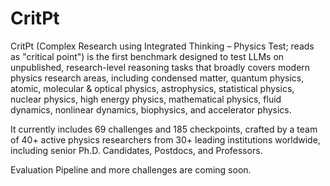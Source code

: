 # CritPt

CritPt (Complex Research using Integrated Thinking – Physics Test; reads as "critical point") is the first benchmark designed to test LLMs on unpublished, research-level reasoning tasks that broadly covers modern physics research areas, including condensed matter, quantum physics, atomic, molecular & optical physics, astrophysics, statistical physics, nuclear physics, high energy physics, mathematical physics, fluid dynamics, nonlinear dynamics, biophysics, and accelerator physics.

It currently includes 69 challenges and 185 checkpoints, crafted by a team of 40+ active physics researchers from 30+ leading institutions worldwide, including senior Ph.D. Candidates, Postdocs, and Professors. 

Evaluation Pipeline and more challenges are coming soon.

